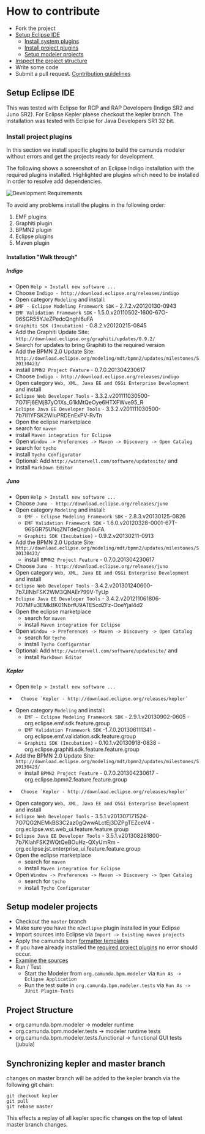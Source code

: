 # How to contribute

*   Fork the project
*   [Setup Eclipse IDE](#setup-eclipse-ide)
    *   [Install system plugins](#install-system-plugins)
    *   [Install project plugins](#install-project-plugins)
    *   [Setup modeler projects](#setup-modeler-projects)
*   [Inspect the project structure](#project-structure)
*   Write some code
*   Submit a pull request. [Contribution guidelines](https://github.com/camunda/camunda.org/blob/master/COMMIT_MESSAGES.md)


## Setup Eclipse IDE

This was tested with Eclipse for RCP and RAP Developers (Indigo SR2 and Juno SR2).
For Eclipse Kepler plaese checkout the kepler branch. The installation was tested with Eclipse for Java Developers SR1 32 bit.

### Install project plugins

In this section we install specific plugins to build the camunda modeler without errors and get the projects ready for development.

The following shows a screenshot of an Eclipse Indigo installation with the required plugins installed.
Highlighted are plugins which need to be installed in order to resolve add dependencies.

![Development Requirements](https://raw.github.com/camunda/camunda-modeler/master/documentation/images/development-requirements.png)

To avoid any problems install the plugins in the following order:

1. EMF plugins
2. Graphiti plugin
3. BPMN2 plugin
4. Eclipse plugins
5. Maven plugin

#### Installation "Walk through"

##### Indigo

* Open `Help > Install new software ...`
* Choose `Indigo - http://download.eclipse.org/releases/indigo`
* Open category `Modeling` and install:
 * `EMF - Eclipse Modeling Framework SDK` - 2.7.2.v20120130-0943
 * `EMF Validation Framework SDK` - 1.5.0.v20110502-1600-67O-96SGR55YJeZPedcQnghI6uFA
 * `Graphiti SDK (Incubation)` - 0.8.2.v20120215-0845
* Add the Graphiti Update Site: `http://download.eclipse.org/graphiti/updates/0.9.2/`
 * Search for updates to bring Graphiti to the required version
* Add the BPMN 2.0 Update Site: `http://download.eclipse.org/modeling/mdt/bpmn2/updates/milestones/S20130423/`
 * install `BPMN2 Project Feature` - 0.7.0.201304230617
* Choose `Indigo - http://download.eclipse.org/releases/indigo`
* Open category `Web, XML, Java EE and OSGi Enterprise Development` and install
 * `Eclipse Web Developer Tools` - 3.3.2.v201111030500-7O7IFj6EMjB7yO1Xs_G1kMtQeOye6HTXFWve95_R
 * `Eclipse Java EE Developer Tools` - 3.3.2.v201111030500-7b7II1YFSK2WIuPRDEnExPV-RvTn
* Open the eclipse marketplace
 * search for `maven`
 * install `Maven integration for Eclipse`
* Open `Window -> Preferences -> Maven -> Discovery -> Open Catalog`
 * search for `tycho`
 * install `Tycho Configurator`
* Optional: Add `http://winterwell.com/software/updatesite/` and
 * install `MarkDown Editor`

##### Juno

*   Open `Help > Install new software ...`
*   Choose `Juno - http://download.eclipse.org/releases/juno`
*   Open category `Modeling` and install:
    *   `EMF - Eclipse Modeling Framework SDK` - 2.8.3.v20130125-0826
    *   `EMF Validation Framework SDK` - 1.6.0.v20120328-0001-67T-96SGR75UNqZNTdeQnghI6uFA
    *   `Graphiti SDK (Incubation)` - 0.9.2.v20130211-0913
*   Add the BPMN 2.0 Update Site: `http://download.eclipse.org/modeling/mdt/bpmn2/updates/milestones/S20130423/`
    *   install `BPMN2 Project Feature` - 0.7.0.201304230617
*   Choose `Juno - http://download.eclipse.org/releases/juno`
*   Open category `Web, XML, Java EE and OSGi Enterprise Development` and install
   *   `Eclipse Web Developer Tools` - 3.4.2.v201301240600-7b7JINbFSK2WM3QNAEr799V-TyUp
   *   `Eclipse Java EE Developer Tools` - 3.4.2.v201211061806-7O7MFu3EMkBK01NbrfU9ATE5cdZFz-OoeYjaI4d2
*   Open the eclipse marketplace
    *   search for `maven`
    *   install `Maven integration for Eclipse`
*   Open `Window -> Preferences -> Maven -> Discovery -> Open Catalog`
    *   search for `tycho`
    *   install `Tycho Configurator`
*   Optional: Add `http://winterwell.com/software/updatesite/` and
    *   install `MarkDown Editor`

##### Kepler

*   Open `Help > Install new software ...`
*		Choose `Kepler - http://download.eclipse.org/releases/kepler`
*   Open category `Modeling` and install:
    *   `EMF - Eclipse Modeling Framework SDK` - 2.9.1.v20130902-0605	- org.eclipse.emf.sdk.feature.group	
    *   `EMF Validation Framework SDK` -1.7.0.201306111341	- org.eclipse.emf.validation.sdk.feature.group
    *   `Graphiti SDK (Incubation)` - 0.10.1.v20130918-0838	- org.eclipse.graphiti.sdk.feature.feature.group
*   Add the BPMN 2.0 Update Site: `http://download.eclipse.org/modeling/mdt/bpmn2/updates/milestones/S20130423/`
    *   install `BPMN2 Project Feature` - 0.7.0.201304230617	- org.eclipse.bpmn2.feature.feature.group
*		Choose `Kepler - http://download.eclipse.org/releases/kepler`    
*   Open category `Web, XML, Java EE and OSGi Enterprise Development` and install
   *   `Eclipse Web Developer Tools` - 3.5.1.v201307171524-7O7QG2NEMkBS3C2az0gQwwALctEj3DZPgTEZceV4	- org.eclipse.wst.web_ui.feature.feature.group
   *   `Eclipse Java EE Developer Tools` - 3.5.1.v201308281800-7b7KIahFSK2WQtQeBOuHz-QXyUmRm	- org.eclipse.jst.enterprise_ui.feature.feature.group
*   Open the eclipse marketplace
    *   search for `maven`
    *   install `Maven integration for Eclipse`
*   Open `Window -> Preferences -> Maven -> Discovery -> Open Catalog`
    *   search for `tycho`
    *   install `Tycho Configurator`

## Setup modeler projects

*   Checkout the `master` branch
*   Make sure you have the `m2eclipse` plugin installed in your Eclipse
*   Import sources into Eclipse via `Import -> Existing maven projects`
*   Apply the camunda bpm [formatter templates](https://github.com/camunda/camunda-bpm-platform/tree/master/settings/eclipse)
*   If you have already installed the [required project plugins](#install-project-plugins) no error should occur.
*   [Examine the sources](#project-structure)
*   Run / Test
    *   Start the Modeler from `org.camunda.bpm.modeler` via `Run As -> Eclipse Application`
    *   Run the test suite in `org.camunda.bpm.modeler.tests` via `Run As -> JUnit Plugin-Tests`


## Project Structure

* org.camunda.bpm.modeler -> modeler runtime
* org.camunda.bpm.modeler.tests -> modeler runtime tests
* org.camunda.bpm.modeler.tests.functional -> functional GUI tests (jubula)

## Synchronizing kepler and master branch

changes on master branch will be added to the kepler branch via the following git chain:

```
git checkout kepler
git pull 
git rebase master
```

This effects a replay of all kepler specific changes on the top of latest master branch changes.

[1]: https://github.com/camunda/camunda-modeler
